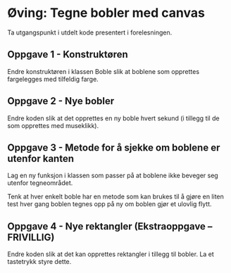# Øving: Tegne bobler med canvas
Ta utgangspunkt i utdelt kode presentert i forelesningen.

## Oppgave 1 - Konstruktøren
Endre konstruktøren i klassen Boble slik at boblene som opprettes fargelegges med tilfeldig
farge.

## Oppgave 2 - Nye bobler
Endre koden slik at det opprettes en ny boble hvert sekund (i tillegg til de som opprettes med
museklikk).

## Oppgave 3 - Metode for å sjekke om boblene er utenfor kanten
Lag en ny funksjon i klassen som passer på at boblene ikke beveger seg utenfor
tegneområdet.

Tenk at hver enkelt boble har en metode som kan brukes til å gjøre en liten test hver gang
boblen tegnes opp på ny om boblen gjør et ulovlig flytt.

## Oppgave 4 - Nye rektangler (Ekstraoppgave – FRIVILLIG)
Endre koden slik at det kan opprettes rektangler i tillegg til bobler. La et tastetrykk styre
dette.